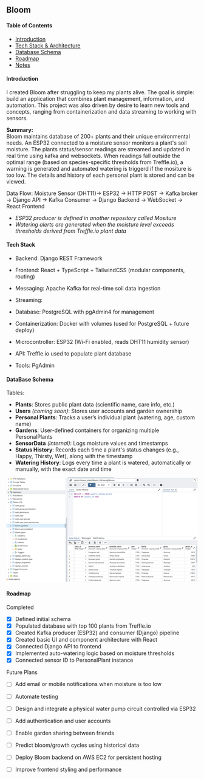 ## Bloom
#### Table of Contents
- [Introduction](#introduction)
- [Tech Stack & Architecture](#Tech-Stack)
- [Database Schema](#database-schema)
- [Roadmap](#roadmap)
- [Notes](#notes)

#### Introduction

I created Bloom after struggling to keep my plants alive. The goal is simple: build an application that combines plant management, information, and automation. This project was also driven by desire to learn new tools and concepts, ranging from containerization and data streaming to working with sensors. 

**Summary:**  
Bloom maintains database of 200+ plants and their unique environmental needs. An ESP32 connected to a moisture sensor monitors a plant's soil moisture. The plants status/sensor readings are streamed and updated in real time using kafka and websockets. When readings fall outside the optimal range (based on species-specific thresholds from Treffle.io), a warning is generated and automated watering is triggerd if the mositure is too low. The details and history of each personal plant is stored and can be viewed.

Data Flow:
Moisture Sensor (DHT11)-> ESP32 -> HTTP POST -> Kafka broker ->  Django API -> Kafka Consumer -> Django Backend -> WebSocket -> React Frontend

- *ESP32 producer is defined in another repository called Mositure* 
- *Watering alerts are generated when the moisture level exceeds thresholds derived from Treffle.io plant data*

#### Tech Stack 

- Backend: Django REST Framework
- Frontend: React + TypeScript + TailwindCSS (modular components, routing)
- Messaging: Apache Kafka for real-time soil data ingestion
- Streaming: 
- Database: PostgreSQL with pgAdmin4 for management
- Containerization: Docker with volumes (used for PostgreSQL + future deploy)
- Microcontroller: ESP32 (Wi-Fi enabled, reads DHT11 humidity sensor)
- API: Treffle.io used to populate plant database

- Tools: PgAdmin

#### DataBase Schema

Tables:
- **Plants**: Stores public plant data (scientific name, care info, etc.)
- **Users** *(coming soon)*: Stores user accounts and garden ownership
- **Personal Plants**: Tracks a user’s individual plant (watering, age, custom name)
- **Gardens**: User-defined containers for organizing multiple PersonalPlants
- **SensorData** *(internal)*: Logs moisture values and timestamps
- **Status History**: Records each time a plant's status changes (e.g., Happy, Thirsty, Wet), along with the timestamp
- **Watering History**: Logs every time a plant is watered, automatically or manually, with the exact date and time

![databaseSnapshot](images/pgSnapshot.png)


#### Roadmap 

Completed
- [x] Defined initial schema
- [x] Populated database with top 100 plants from Treffle.io
- [x] Created Kafka producer (ESP32) and consumer (Django) pipeline
- [x] Created basic UI and component architecture with React
- [x] Connected Django API to frontend
- [x] Implemented auto-watering logic based on moisture thresholds
- [x] Connected sensor ID to PersonalPlant instance

Future Plans
- [ ] Add email or mobile notifications when moisture is too low
- [ ] Automate testing 
- [ ] Design and integrate a physical water pump circuit controlled via ESP32
- [ ] Add authentication and user accounts
- [ ] Enable garden sharing between friends
- [ ] Predict bloom/growth cycles using historical data
- [ ] Deploy Bloom backend on AWS EC2 for persistent hosting
- [ ] Improve frontend styling and performance

